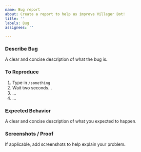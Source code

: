 ```yaml
---
name: Bug report
about: Create a report to help us improve Villager Bot!
title: ''
labels: Bug
assignees: ''

---
```


### Describe Bug
A clear and concise description of what the bug is.

### To Reproduce
1. Type in `/something`
2. Wait two seconds...
3. ...
4. ...

### Expected Behavior
A clear and concise description of what you expected to happen.

### Screenshots / Proof
If applicable, add screenshots to help explain your problem.
